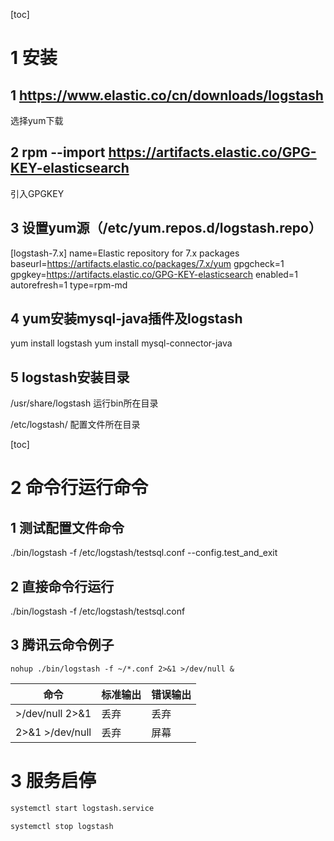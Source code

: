 [toc]

# 1 安装

## 1  https://www.elastic.co/cn/downloads/logstash 

选择yum下载

## 2 rpm --import https://artifacts.elastic.co/GPG-KEY-elasticsearch

引入GPGKEY

## 3 设置yum源（/etc/yum.repos.d/logstash.repo）

[logstash-7.x]
name=Elastic repository for 7.x packages
baseurl=https://artifacts.elastic.co/packages/7.x/yum
gpgcheck=1
gpgkey=https://artifacts.elastic.co/GPG-KEY-elasticsearch
enabled=1
autorefresh=1
type=rpm-md

## 4 yum安装mysql-java插件及logstash

yum install logstash  yum install mysql-connector-java

## 5  logstash安装目录

/usr/share/logstash   运行bin所在目录

/etc/logstash/      配置文件所在目录

[toc]

# 2 命令行运行命令

## 1 测试配置文件命令 

./bin/logstash -f /etc/logstash/testsql.conf --config.test_and_exit

## 2 直接命令行运行

 ./bin/logstash -f /etc/logstash/testsql.conf 

## 3 腾讯云命令例子

```
nohup ./bin/logstash -f ~/*.conf 2>&1 >/dev/null &
```

| 命令            | 标准输出 | 错误输出 |
| --------------- | -------- | -------- |
| >/dev/null 2>&1 | 丢弃     | 丢弃     |
| 2>&1 >/dev/null | 丢弃     | 屏幕     |

# 3 服务启停

```sh
systemctl start logstash.service
```

```shell
systemctl stop logstash
```

